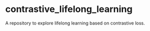 # contrastive_lifelong_learning

A repository to explore lifelong learning based on contrastive loss.